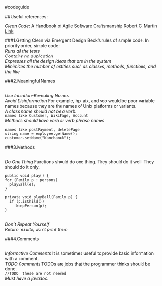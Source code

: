 #codeguide

##Useful references:

*Clean Code*: A Handbook of Agile Software Craftsmanship Robert C. Martin
[Link](http://ricardogeek.com/docs/clean_code.pdf)

###1.Getting Clean via Emergent Design
Beck’s rules of simple code. In priority order, simple code: 
<br>*Runs all the tests* 
<br>*Contains no duplication* 
<br>*Expresses all the design ideas that are in the system* 
<br>*Minimizes the number of entities such as classes, methods, functions, and the like.*

###2.Meaningful Names

<br>*Use Intention-Revealing Names*
<br>*Avoid Disinformation* For example, hp, aix, and sco would be poor variable names because they are the names of Unix platforms or variants. 
<br>*A class name should not be a verb.*
<br>``` names like Customer, WikiPage, Account ``` 
<br>*Methods should have verb or verb phrase names*
```
names like postPayment, deletePage 
string name = employee.getName(); 
customer.setName("Kanchanok");
``` 


###3.Methods

<br>*Do One Thing*  Functions should do one thing. They should do it well. They should do it only.
```
public void play() { 
for (Family p : persons) 
  playBall(e); 
} 

private void playBall(Family p) { 
  if (p.isChild()) 
     keepPerson(p); 
}  
```
<br>*Don’t Repeat Yourself*
<br>*Return results, don't print them*

###4.Comments

<br>*Informative Comments* It is sometimes useful to provide basic information with a comment. 
<br>*TODO Comments* TODOs are jobs that the programmer thinks should be done.
<br>``` //TODO  these are not needed  ```
<br>*Must have a javadoc.*
